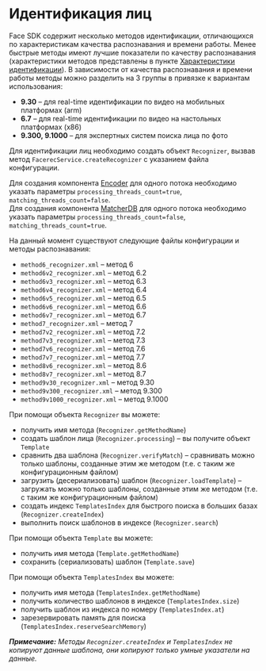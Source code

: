 # Идентификация лиц

Face SDK содержит несколько методов идентификации, отличающихся по характеристикам качества распознавания и времени работы. Менее быстрые методы имеют лучшие показатели по качеству распознавания (характеристики методов представлены в пункте [Характеристики идентификации](../performance_parameters.md#характеристики-идентификации)). В зависимости от качества распознавания и времени работы методы можно разделить на 3 группы в привязке к вариантам использования:

* **9.30** – для real-time идентификации по видео на мобильных платформах (arm)
* **6.7** – для real-time идентификации по видео на настольных платформах (x86)
* **9.300, 9.1000** – для экспертных систем поиска лица по фото

Для идентификации лиц необходимо создать объект `Recognizer`, вызвав метод `FacerecService.createRecognizer` с указанием файла конфигурации.  

Для создания компонента [Encoder](../components.md#encoder) для одного потока необходимо указать параметры `processing_threads_count=true`, `matching_threads_count=false`.  
Для создания компонента [MatcherDB](../components.md#matcherdb) для одного потока необходимо указать параметры `processing_threads_count=false`, `matching_threads_count=true`.  

На данный момент существуют следующие файлы конфигурации и методы распознавания:

* `method6_recognizer.xml` – метод 6
* `method6v2_recognizer.xml` – метод 6.2
* `method6v3_recognizer.xml` – метод 6.3
* `method6v4_recognizer.xml` – метод 6.4
* `method6v5_recognizer.xml` – метод 6.5
* `method6v6_recognizer.xml` – метод 6.6
* `method6v7_recognizer.xml` – метод 6.7
* `method7_recognizer.xml` – метод 7
* `method7v2_recognizer.xml` – метод 7.2
* `method7v3_recognizer.xml` – метод 7.3
* `method7v6_recognizer.xml` – метод 7.6
* `method7v7_recognizer.xml` – метод 7.7
* `method8v6_recognizer.xml` – метод 8.6
* `method8v7_recognizer.xml` – метод 8.7
* `method9v30_recognizer.xml` – метод 9.30
* `method9v300_recognizer.xml` – метод 9.300
* `method9v1000_recognizer.xml` – метод 9.1000

При помощи объекта `Recognizer` вы можете:

* получить имя метода (`Recognizer.getMethodName`)
* создать шаблон лица (`Recognizer.processing`) – вы получите объект `Template`
* сравнить два шаблона (`Recognizer.verifyMatch`) – сравнивать можно только шаблоны, созданные этим же методом (т.е. с таким же конфигурационным файлом)
* загрузить (десериализовать) шаблон (`Recognizer.loadTemplate`) – загружать можно только шаблоны, созданные этим же методом (т.е. с таким же конфигурационным файлом)
* создать индекс `TemplatesIndex` для быстрого поиска в больших базах (`Recognizer.createIndex`)
* выполнить поиск шаблонов в индексе (`Recognizer.search`)

При помощи объекта `Template` вы можете:

* получить имя метода (`Template.getMethodName`)
* сохранить (сериализовать) шаблон (`Template.save`)

При помощи объекта `TemplatesIndex` вы можете:

* получить имя метода (`TemplatesIndex.getMethodName`)
* получить количество шаблонов в индексе (`TemplatesIndex.size`)
* получить шаблон из индекса по номеру (`TemplatesIndex.at`)
* зарезервировать память для поиска (`TemplatesIndex.reserveSearchMemory`)

_**Примечание:** Методы `Recognizer.createIndex` и `TemplatesIndex` не копируют данные шаблона, они копируют только умные указатели на данные._
